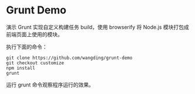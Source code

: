 # Grunt Demo

演示 Grunt 实现自定义构建任务 build，使用 browserify 将 Node.js 模块打包成前端页面上使用的模块。

执行下面的命令：

```
git clone https://github.com/wangding/grunt-demo
git checkout customize
npm install
grunt
```

运行 grunt 命令观察程序运行的效果。
